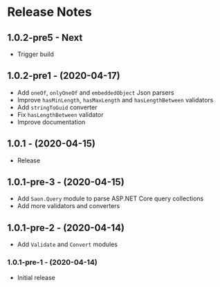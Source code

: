 # Release Notes

## 1.0.2-pre5 - Next
 * Trigger build
 
## 1.0.2-pre1 - (2020-04-17)
 * Add `oneOf`, `onlyOneOf` and `embeddedObject` Json parsers
 * Improve `hasMinLength`, `hasMaxLength` and `hasLengthBetween` validators
 * Add `stringToGuid` converter
 * Fix `hasLengthBetween` validator
 * Improve documentation
 
## 1.0.1 - (2020-04-15)
 * Release

## 1.0.1-pre-3 - (2020-04-15)
 * Add `Saon.Query` module to parse ASP.NET Core query collections
 * Add more validators and converters
 
## 1.0.1-pre-2 - (2020-04-14)
 * Add `Validate` and `Convert` modules

### 1.0.1-pre-1 - (2020-04-14)
 * Initial release